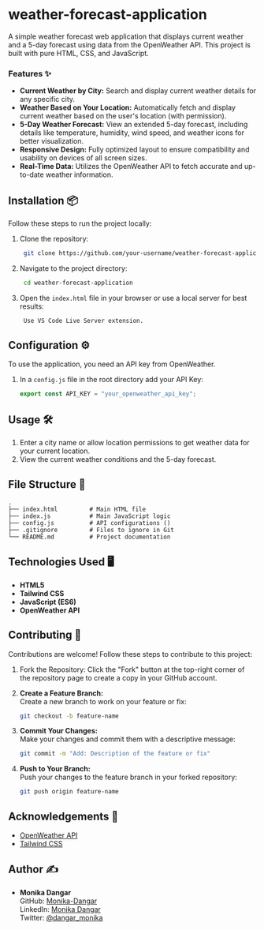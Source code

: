 # weather-forecast-application

A simple weather forecast web application that displays current weather and a 5-day forecast using data from the OpenWeather API. This project is built with pure HTML, CSS, and JavaScript.

### Features ✨

- **Current Weather by City:** Search and display current weather details for any specific city.  
- **Weather Based on Your Location:** Automatically fetch and display current weather based on the user's location (with permission).  
- **5-Day Weather Forecast:** View an extended 5-day forecast, including details like temperature, humidity, wind speed, and weather icons for better visualization.  
- **Responsive Design:** Fully optimized layout to ensure compatibility and usability on devices of all screen sizes.  
- **Real-Time Data:** Utilizes the OpenWeather API to fetch accurate and up-to-date weather information.  

## Installation 📦

Follow these steps to run the project locally:

1. Clone the repository:
   ```bash
    git clone https://github.com/your-username/weather-forecast-application.git
   ```
2. Navigate to the project directory:
   ```bash
    cd weather-forecast-application
   ```
3. Open the `index.html` file in your browser or use a local server for best results:
   ```bash
    Use VS Code Live Server extension.
   ```

## Configuration ⚙️

To use the application, you need an API key from OpenWeather.  

1. In a `config.js` file in the root directory add your API Key:
   ```javascript
   export const API_KEY = "your_openweather_api_key";
   ```

## Usage 🛠️

1. Enter a city name or allow location permissions to get weather data for your current location.
2. View the current weather conditions and the 5-day forecast.

## File Structure 📂

```plaintext
.
├── index.html         # Main HTML file
├── index.js           # Main JavaScript logic
├── config.js          # API configurations ()
├── .gitignore         # Files to ignore in Git
└── README.md          # Project documentation
```

## Technologies Used 🖥️

- **HTML5**
- **Tailwind CSS**
- **JavaScript (ES6)**
- **OpenWeather API**

## Contributing 🤝  

Contributions are welcome! Follow these steps to contribute to this project:  

1. Fork the Repository:
   Click the "Fork" button at the top-right corner of the repository page to create a copy in your GitHub account.  

2. **Create a Feature Branch:**  
    Create a new branch to work on your feature or fix:  
   ```bash
   git checkout -b feature-name
   ```  

3. **Commit Your Changes:**  
   Make your changes and commit them with a descriptive message:  
   ```bash
   git commit -m "Add: Description of the feature or fix"
   ```  

4. **Push to Your Branch:**  
   Push your changes to the feature branch in your forked repository:  
   ```bash
   git push origin feature-name
   ```  
## Acknowledgements 🙌

- [OpenWeather API](https://openweathermap.org/)
- [Tailwind CSS](https://tailwindcss.com/)

## Author ✍️

- **Monika Dangar**  
  GitHub: [Monika-Dangar](https://github.com/monika-dangar)  
  LinkedIn: [Monika Dangar](https://www.linkedin.com/in/monika-dangar/)  
  Twitter: [@dangar_monika](https://x.com/dangar_monika)
